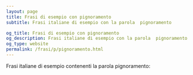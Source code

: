 ```yaml
---
layout: page
title: Frasi di esempio con pignoramento 
subtitle: Frasi italiane di esempio con la parola  pignoramento

og_title: Frasi di esempio con pignoramento 
og_description: Frasi italiane di esempio con la parola  pignoramento
og_type: website
permalink: /frasi/p/pignoramento.html
---
```


Frasi italiane di esempio contenenti la parola pignoramento:


